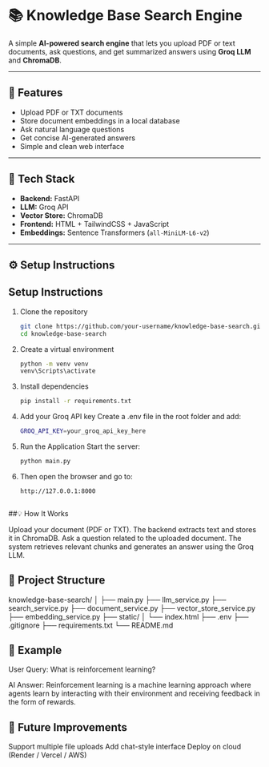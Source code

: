 # 📚 Knowledge Base Search Engine

A simple **AI-powered search engine** that lets you upload PDF or text documents, ask questions, and get summarized answers using **Groq LLM** and **ChromaDB**.

---

## 🚀 Features

- Upload PDF or TXT documents  
- Store document embeddings in a local database  
- Ask natural language questions  
- Get concise AI-generated answers  
- Simple and clean web interface  

---

## 🧰 Tech Stack

- **Backend:** FastAPI  
- **LLM:** Groq API  
- **Vector Store:** ChromaDB  
- **Frontend:** HTML + TailwindCSS + JavaScript  
- **Embeddings:** Sentence Transformers (`all-MiniLM-L6-v2`)

---

## ⚙️ Setup Instructions

## Setup Instructions

1. Clone the repository
   ```bash
   git clone https://github.com/your-username/knowledge-base-search.git
   cd knowledge-base-search

2. Create a virtual environment
   ```bash
   python -m venv venv
   venv\Scripts\activate

3. Install dependencies
   ```bash
   pip install -r requirements.txt

4. Add your Groq API key
   Create a .env file in the root folder and add:
   ```bash
   GROQ_API_KEY=your_groq_api_key_here

5. Run the Application
   Start the server:
   ```bash
   python main.py
   
6. Then open the browser and go to:
   ```bash
   http://127.0.0.1:8000



##💡 How It Works

Upload your document (PDF or TXT).
The backend extracts text and stores it in ChromaDB.
Ask a question related to the uploaded document.
The system retrieves relevant chunks and generates an answer using the Groq LLM.

## 📂 Project Structure
knowledge-base-search/
│
├── main.py
├── llm_service.py
├── search_service.py
├── document_service.py
├── vector_store_service.py
├── embedding_service.py
├── static/
│   └── index.html
├── .env
├── .gitignore
├── requirements.txt
└── README.md

## 🧠 Example

User Query:
What is reinforcement learning?

AI Answer:
Reinforcement learning is a machine learning approach where agents learn by interacting with their environment and receiving feedback in the form of rewards.


## 🏁 Future Improvements

Support multiple file uploads
Add chat-style interface
Deploy on cloud (Render / Vercel / AWS)

